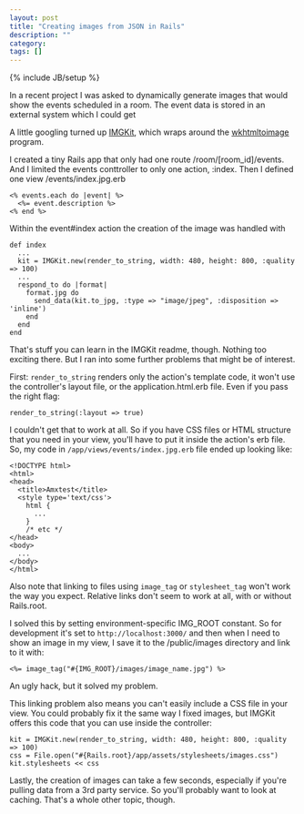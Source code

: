 ```yaml
---
layout: post
title: "Creating images from JSON in Rails"
description: ""
category: 
tags: []
---
```

{% include JB/setup %}

In a recent project I was asked to dynamically generate images that
would show the events scheduled in a room. The event data is stored in
an external system which I could get  

A little googling turned up
[IMGKit](https://github.com/csquared/IMGKit), which wraps around the
[wkhtmltoimage](https://github.com/antialize/wkhtmltopdf) program.

I created a tiny Rails app that only had one route
/room/[room_id]/events. And I limited the events conttroller to only one
action, :index. Then I defined one view /events/index.jpg.erb

    <% events.each do |event| %>
      <%= event.description %>
    <% end %>

Within the event#index action the creation of the image was handled with

    def index
      ...
      kit = IMGKit.new(render_to_string, width: 480, height: 800, :quality => 100)
      ...
      respond_to do |format|
        format.jpg do
          send_data(kit.to_jpg, :type => "image/jpeg", :disposition => 'inline')
        end
      end
    end

That's stuff you can learn in the IMGKit readme, though. Nothing too
exciting there. But I ran into some further problems that might be of
interest.

First: `render_to_string` renders only the action's template code, it
won't use the controller's layout file, or the application.html.erb
file. Even if you pass the right flag:

    render_to_string(:layout => true)

I couldn't get that to work at all. So if you have CSS files or HTML
structure that you need in your view, you'll have to put it inside the
action's erb file. So, my code in `/app/views/events/index.jpg.erb` file
ended up looking like:

    <!DOCTYPE html>
    <html>
    <head>
      <title>Amxtest</title>
      <style type='text/css'>
        html {
          ...
        }
        /* etc */
    </head>
    <body>
      ...
    </body>
    </html>

Also note that linking to files using `image_tag` or `stylesheet_tag`
won't work the way you expect. Relative links don't seem to work at all,
with or without Rails.root.

I solved this by setting environment-specific IMG_ROOT constant. So for
development it's set to `http://localhost:3000/` and then when I need to
show an image in my view, I save it to the /public/images directory and
link to it with:

    <%= image_tag("#{IMG_ROOT}/images/image_name.jpg") %>

An ugly hack, but it solved my problem.

This linking problem also means you can't easily include a CSS file in
your view. You could probably fix it the same way I fixed images, but
IMGKit offers this code that you can use inside the controller:

    kit = IMGKit.new(render_to_string, width: 480, height: 800, :quality => 100)
    css = File.open("#{Rails.root}/app/assets/stylesheets/images.css")
    kit.stylesheets << css

Lastly, the creation of images can take a few seconds, especially if
you're pulling data from a 3rd party service. So you'll probably want to
look at caching. That's a whole other topic, though.
